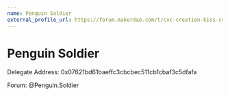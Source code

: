 ```yaml
---
name: Penguin Soldier
external_profile_url: https://forum.makerdao.com/t/cvc-creation-kiss-cvc/20346
---
```


# Penguin Soldier
Delegate Address: 0x07621bd61baeffc3cbcbec511cb1cbaf3c5dfafa

Forum: @Penguin.Soldier
